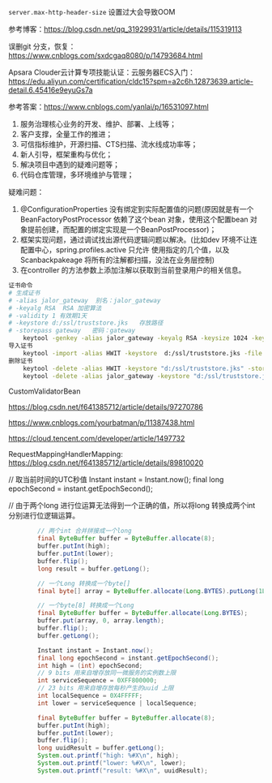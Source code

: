`server.max-http-header-size` 设置过大会导致OOM

参考博客：https://blog.csdn.net/qq_31929931/article/details/115319113

误删git 分支，恢复：https://www.cnblogs.com/sxdcgaq8080/p/14793684.html


Apsara Clouder云计算专项技能认证：云服务器ECS入门：https://edu.aliyun.com/certification/cldc15?spm=a2c6h.12873639.article-detail.6.45416e9eyuGs7a

参考答案：https://www.cnblogs.com/yanlai/p/16531097.html



1. 服务治理核心业务的开发、维护、部署、上线等；
2. 客户支撑，全量工作的推进；
3. 可信指标维护，开源扫描、CTS扫描、流水线成功率等；
4. 新人引导，框架重构与优化；
5. 解决项目中遇到的疑难问题等；
6. 代码仓库管理，多环境维护与管理；


疑难问题：
1. @ConfigurationProperties 没有绑定到实际配置值的问题(原因就是有一个BeanFactoryPostProcessor 依赖了这个bean 对象，使用这个配置bean 对象提前创建，而配置的绑定实现是一个BeanPostProcessor)；
2. 框架实现问题，通过调试找出源代码逻辑问题以解决。(比如dev 环境不让连配置中心，spring.profiles.active 只允许 使用指定的几个值，以及Scanbackpakeage 将所有的注解都扫描，没法在业务层控制)
3. 在controller 的方法参数上添加注解以获取到当前登录用户的相关信息。

```bash
证书命令
# 生成证书
# -alias jalor_gateway  别名：jalor_gateway
# -keyalg RSA  RSA 加密算法
# -validity 1 有效期1天
# -keystore d:/ssl/truststore.jks   存放路径
# -storepass gateway   密码：gateway
    keytool -genkey -alias jalor_gateway -keyalg RSA -keysize 1024 -keypass gateway -validity 1 -keystore d:/ssl/truststore.jks -deststoretype pkcs12 -storepass gateway 
导入证书
    keytool -import -alias HWIT -keystore  d:/ssl/truststore.jks -file  d:/ssl/HWIT.crt   -storepass gateway
删除证书
    keytool -delete -alias HWIT -keystore "d:/ssl/truststore.jks" -storepass gateway
    keytool -delete -alias jalor_gateway -keystore "d:/ssl/truststore.jks" -storepass gateway
```


CustomValidatorBean   

https://blog.csdn.net/f641385712/article/details/97270786

https://www.cnblogs.com/yourbatman/p/11387438.html

https://cloud.tencent.com/developer/article/1497732

RequestMappingHandlerMapping:  https://blog.csdn.net/f641385712/article/details/89810020


// 取当前时间的UTC秒值
        Instant instant = Instant.now();
        final long epochSecond = instant.getEpochSecond();

// 由于两个long 进行位运算无法得到一个正确的值，所以将long 转换成两个int 分别进行位逻辑运算。
```java
        // 两个int 合并拼接成一个long
        final ByteBuffer buffer = ByteBuffer.allocate(8);
        buffer.putInt(high);
        buffer.putInt(lower);
        buffer.flip();
        long result = buffer.getLong();
```
```java
        // 一个Long 转换成一个byte[]
        final byte[] array = ByteBuffer.allocate(Long.BYTES).putLong(1L).array();

        // 一个byte[8] 转换成一个Long
        final ByteBuffer buffer = ByteBuffer.allocate(Long.BYTES);
        buffer.put(array, 0, array.length);
        buffer.flip();
        buffer.getLong();
```

```java
        Instant instant = Instant.now();
        final long epochSecond = instant.getEpochSecond();
        int high = (int) epochSecond;
        // 9 bits 用来自增存放同一微服务的实例数上限
        int serviceSequence = 0XFF800000;
        // 23 bits 用来自增存放每秒产生的uuid 上限
        int localSequence = 0X4FFFFF;
        int lower = serviceSequence | localSequence;

        final ByteBuffer buffer = ByteBuffer.allocate(8);
        buffer.putInt(high);
        buffer.putInt(lower);
        buffer.flip();
        long uuidResult = buffer.getLong();
        System.out.printf("high: %#X\n", high);
        System.out.printf("lower: %#X\n", lower);
        System.out.printf("result: %#X\n", uuidResult);
```

